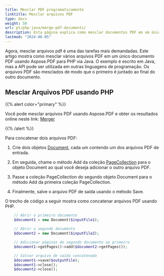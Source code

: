 ```yaml
---
title: Mesclar PDF programaticamente
linktitle: Mesclar arquivos PDF
type: docs
weight: 50
url: pt/php-java/merge-pdf-documents/
description: Esta página explica como mesclar documentos PDF em um único arquivo PDF usando PHP.
lastmod: "2024-06-05"
---
```


Agora, mesclar arquivos pdf é uma das tarefas mais demandadas.
Este artigo mostra como mesclar vários arquivos PDF em um único documento PDF usando Aspose.PDF para PHP via Java. O exemplo é escrito em Java, mas a API pode ser utilizada em outras linguagens de programação. Os arquivos PDF são mesclados de modo que o primeiro é juntado ao final do outro documento.

## Mesclar Arquivos PDF usando PHP

{{% alert color="primary" %}}

Você pode mesclar arquivos PDF usando Aspose.PDF e obter os resultados online neste link: [Merger](https://products.aspose.app/pdf/merger)

{{% /alert %}}

Para concatenar dois arquivos PDF:

1. Crie dois objetos [Document](https://reference.aspose.com/pdf/java/com.aspose.pdf/class-use/Document), cada um contendo um dos arquivos PDF de entrada.

1. Em seguida, chame o método Add da coleção [PageCollection](https://reference.aspose.com/pdf/java/com.aspose.pdf/class-use/PageCollection) para o objeto Document ao qual você deseja adicionar o outro arquivo PDF.
1. Passe a coleção PageCollection do segundo objeto Document para o método Add da primeira coleção PageCollection.
1. Finalmente, salve o arquivo PDF de saída usando o método Save.

O trecho de código a seguir mostra como concatenar arquivos PDF usando PHP.

```php
    // Abrir o primeiro documento
    $document1 = new Document($inputFile1);
    
    // Abrir o segundo documento
    $document2 = new Document($inputFile2);

    // Adicionar páginas do segundo documento ao primeiro
    $document1->getPages()->add($document2->getPages());

    // Salvar arquivo de saída concatenado
    $document1->save($outputFile);
    $document1->close();
    $document2->close();
```